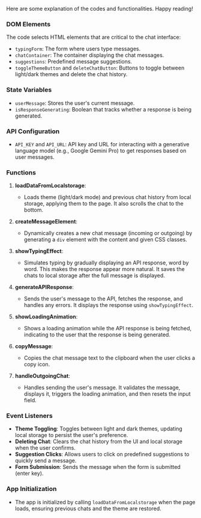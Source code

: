 Here are some explanation of the codes and functionalities. Happy reading!


### DOM Elements
The code selects HTML elements that are critical to the chat interface:
- `typingForm`: The form where users type messages.
- `chatContainer`: The container displaying the chat messages.
- `suggestions`: Predefined message suggestions.
- `toggleThemeButton` and `deleteChatButton`: Buttons to toggle between light/dark themes and delete the chat history.


### State Variables
- `userMessage`: Stores the user's current message.
- `isResponseGenerating`: Boolean that tracks whether a response is being generated.


### API Configuration
- `API_KEY` and `API_URL`: API key and URL for interacting with a generative language model (e.g., Google Gemini Pro) to get responses based on user messages.


### Functions


1. **loadDataFromLocalstorage**:
   - Loads theme (light/dark mode) and previous chat history from local storage, applying them to the page. It also scrolls the chat to the bottom.


2. **createMessageElement**:
   - Dynamically creates a new chat message (incoming or outgoing) by generating a `div` element with the content and given CSS classes.


3. **showTypingEffect**:
   - Simulates typing by gradually displaying an API response, word by word. This makes the response appear more natural. It saves the chats to local storage after the full message is displayed.


4. **generateAPIResponse**:
   - Sends the user's message to the API, fetches the response, and handles any errors. It displays the response using `showTypingEffect`.


5. **showLoadingAnimation**:
   - Shows a loading animation while the API response is being fetched, indicating to the user that the response is being generated.


6. **copyMessage**:
   - Copies the chat message text to the clipboard when the user clicks a copy icon.


7. **handleOutgoingChat**:
   - Handles sending the user's message. It validates the message, displays it, triggers the loading animation, and then resets the input field.


### Event Listeners
- **Theme Toggling**: Toggles between light and dark themes, updating local storage to persist the user's preference.
- **Deleting Chat**: Clears the chat history from the UI and local storage when the user confirms.
- **Suggestion Clicks**: Allows users to click on predefined suggestions to quickly send a message.
- **Form Submission**: Sends the message when the form is submitted (enter key).


### App Initialization
- The app is initialized by calling `loadDataFromLocalstorage` when the page loads, ensuring previous chats and the theme are restored.
